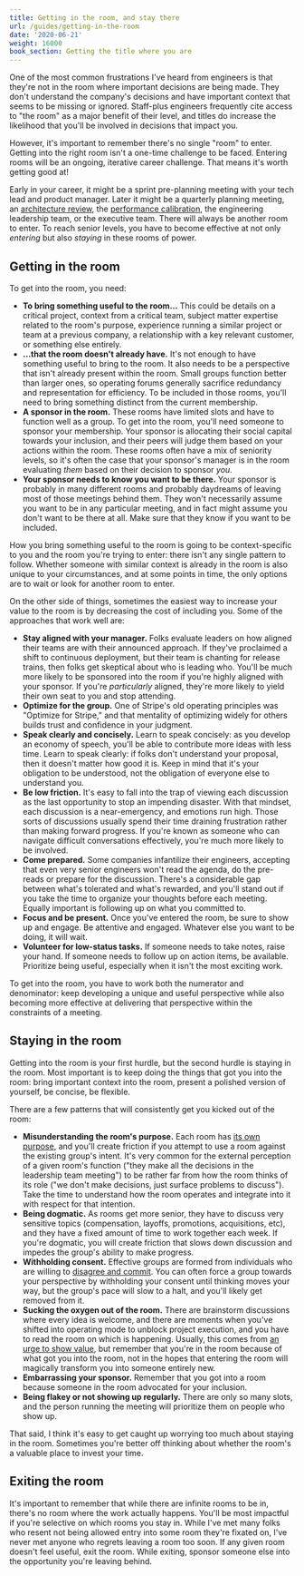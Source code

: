 ```yaml
---
title: Getting in the room, and stay there
url: /guides/getting-in-the-room
date: '2020-06-21'
weight: 16000
book_section: Getting the title where you are
---
```


One of the most common frustrations I've heard from engineers is that they're not in the room where important decisions are being made. They don't understand the company's decisions and have important context that seems to be missing or ignored. Staff-plus engineers frequently cite access to "the room" as a major benefit of their level, and titles do increase the likelihood that you'll be involved in decisions that impact you.

However, it's important to remember there's no single "room" to enter. Getting into the right room isn't a one-time challenge to be faced. Entering rooms will be an ongoing, iterative career challenge. That means it's worth getting good at!

Early in your career, it might be a sprint pre-planning meeting with your tech lead and product manager. Later it might be a quarterly planning meeting, an [architecture review](https://lethain.com/scaling-consistency/), the [performance calibration](https://lethain.com/perf-management-system/), the engineering leadership team, or the executive team. There will always be another room to enter. To reach senior levels, you have to become effective at not only _entering_ but also _staying_ in these rooms of power.

## Getting in the room

To get into the room, you need:

* **To bring something useful to the room...** This could be details on a critical project, context from a critical team, subject matter expertise related to the room's purpose, experience running a similar project or team at a previous company, a relationship with a key relevant customer, or something else entirely.
* **...that the room doesn't already have.** It's not enough to have something useful to bring to the room. It also needs to be a perspective that isn't already present within the room. Small groups function better than larger ones, so operating forums generally sacrifice redundancy and representation for efficiency. To be included in those rooms, you'll need to bring something distinct from the current membership.
* **A sponsor in the room.** These rooms have limited slots and have to function well as a group. To get into the room, you'll need someone to sponsor your membership. Your sponsor is allocating their social capital towards your inclusion, and their peers will judge them based on your actions within the room. These rooms often have a mix of seniority levels, so it's often the case that your sponsor's manager is in the room evaluating _them_ based on their decision to sponsor _you_.
* **Your sponsor needs to know you want to be there.** Your sponsor is probably in many different rooms
    and probably daydreams of leaving most of those meetings behind them. They won't necessarily assume you want to
    be in any particular meeting, and in fact might assume you don't want to be there at all.
    Make sure that they know if you want to be included.

How you bring something useful to the room is going to be context-specific to you and the room you're trying to enter: there isn't any single pattern to follow. Whether someone with similar context is already in the room is also unique to your circumstances, and at some points in time, the only options are to wait or look for another room to enter.

On the other side of things, sometimes the easiest way to increase your value to the room is by decreasing the cost of including you. Some of the approaches that work well are:

* **Stay aligned with your manager.** Folks evaluate leaders on how aligned their teams are with their announced approach. If they've proclaimed a shift to continuous deployment, but their team is chanting for release trains, then folks get skeptical about who is leading who. You'll be much more likely to be sponsored into the room if you're highly aligned with your sponsor. If you're _particularly_ aligned, they're more likely to yield their own seat to you and stop attending.
* **Optimize for the group.** One of Stripe's old operating principles was "Optimize for Stripe," and that mentality of optimizing widely for others builds trust and confidence in your judgment.
* **Speak clearly and concisely.** Learn to speak concisely: as you develop an economy of speech, you'll be able to contribute more ideas with less time. Learn to speak clearly: if folks don't understand your proposal, then it doesn't matter how good it is. Keep in mind that it's your obligation to be understood, not the obligation of everyone else to understand you.
* **Be low friction.** It's easy to fall into the trap of viewing each discussion as the last opportunity to stop an impending disaster. With that mindset, each discussion is a near-emergency, and emotions run high. Those sorts of discussions usually spend their time draining frustration rather than making forward progress. If you're known as someone who can navigate difficult conversations effectively, you're much more likely to be involved.
* **Come prepared.** Some companies infantilize their engineers, accepting that even very senior engineers won't read the agenda, do the pre-reads or prepare for the discussion. There's a considerable gap between what's tolerated and what's rewarded, and you'll stand out if you take the time to organize your thoughts before each meeting. Equally important is following up on what you committed to.
* **Focus and be present.** 
    Once you've entered the room, be sure to show up and engage.
    Be attentive and engaged. Whatever else you want to be doing, it will wait.
* **Volunteer for low-status tasks.** If someone needs to take notes, raise your hand.
    If someone needs to follow up on action items, be available.
    Prioritize being useful, especially when it isn't the most exciting work.

To get into the room, you have to work both the numerator and denominator: keep developing a unique and useful perspective while also becoming more effective at delivering that perspective within the constraints of a meeting.

## Staying in the room

Getting into the room is your first hurdle, but the second hurdle is staying in the room. Most important is to keep doing the things that got you into the room: bring important context into the room, present a polished version of yourself, be concise, be flexible.

There are a few patterns that will consistently get you kicked out of the room:

* **Misunderstanding the room's purpose.** Each room has [its own purpose](https://www.tablegroup.com/books/dbm/), and you'll create friction if you attempt to use a room against the existing group's intent. It's very common for the external perception of a given room's function ("they make all the decisions in the leadership team meeting") to be rather far from how the room thinks of its role ("we don't make decisions, just surface problems to discuss"). Take the time to understand how the room operates and integrate into it with respect for that intention.
* **Being dogmatic.** As rooms get more senior, they have to discuss very sensitive topics (compensation, layoffs, promotions, acquisitions, etc), and they have a fixed amount of time to work together each week. If you're dogmatic, you will create friction that slows down discussion and impedes the group's ability to make progress.
* **Withholding consent.** Effective groups are formed from individuals who are willing to [disagree and commit](https://en.wikipedia.org/wiki/Disagree_and_commit). You can often force a group towards your perspective by withholding your consent until thinking moves your way, but the group's pace will slow to a halt, and you'll likely get removed from it.
* **Sucking the oxygen out of the room.** There are brainstorm discussions where every idea is welcome, and there are moments when you've shifted into operating mode to unblock project execution, and you have to read the room on which is happening. Usually, this comes from [an urge to show value](https://lethain.com/showing-value/), but remember that you're in the room because of what got you into the room, not in the hopes that entering the room will magically transform you into someone entirely new.
* **Embarrassing your sponsor.** Remember that you got into a room because someone in the room advocated for your inclusion.
* **Being flakey or not showing up regularly.** There are only so many slots, and the person running the meeting will prioritize them on people who show up.

That said, I think it's easy to get caught up worrying too much about staying in the room. Sometimes you're better off thinking about whether the room's a valuable place to invest your time.


## Exiting the room

It's important to remember that while there are infinite rooms to be in, there's no room where the work actually happens. You'll be most impactful if you're selective on which rooms you stay in. While I've met many folks who resent not being allowed entry into some room they're fixated on, I've never met anyone who regrets leaving a room too soon. If any given room doesn't feel useful, exit the room. While exiting, sponsor someone else into the opportunity you're leaving behind.

